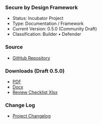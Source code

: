 ### Secure by Design Framework

- Status: Incubator Project
- Type: Documentation / Framework
- Current Version: 0.5.0 (Community Draft)
- Classification: Builder • Defender

### Source

- [GitHub Repository](https://github.com/OWASP/www-project-secure-by-design-framework)

### Downloads (Draft 0.5.0)

- [PDF](https://github.com/OWASP/www-project-secure-by-design-framework/blob/main/resources/docs/OWASP-Secure-by-Design-Framework-v0.5.pdf?raw=true)
- [Docx](https://github.com/OWASP/www-project-secure-by-design-framework/blob/main/resources/docs/OWASP-Secure-by-Design-Framework-v0.5.docx?raw=true)
- [Review Checklist Xlsx](https://github.com/OWASP/www-project-secure-by-design-framework/blob/main/resources/artifacts/OWASP-SbD-Review-Checklist.xlsx?raw=true)

### Change Log

- [Project Changelog](https://github.com/OWASP/www-project-secure-by-design-framework/blob/main/CHANGELOG.md)
<!-- * (looking to add co-leads as project grows) -->

<!-- ### Social Links
Join the discussion on OWASP Slack (#secure-by-design) -->

<!-- Follow the project on Twitter at: @OWASP_Secure_by_Design -->
